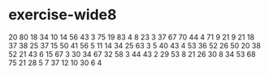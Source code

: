 # exercise-wide8
20
80
18
34
10
14
56
43
3
75
19
83
4
8
23
3
37
67
70
44
4
71
9
21
9
21
18
37
38
25
37
15
50
41
56
5
11
14
34
25
63
3
5
40
43
4
53
36
52
26
50
20
38
52
21
43
6
15
67
3
30
34
67
32
58
3
44
43
2
29
53
8
21
26
30
8
34
53
68
75
21
28
5
7
37
12
10
30
6
4
